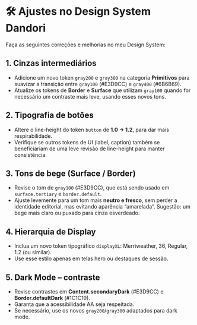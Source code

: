 # 🛠️ Ajustes no Design System Dandori

Faça as seguintes correções e melhorias no meu Design System:

## 1. Cinzas intermediários
- Adicione um novo token `gray200` e `gray300` na categoria **Primitivos** para suavizar a transição entre `gray100` (#E3D9CC) e `gray400` (#6B6B69).  
- Atualize os tokens de **Border** e **Surface** que utilizam `gray100` quando for necessário um contraste mais leve, usando esses novos tons.

## 2. Tipografia de botões
- Altere o line-height do token `button` de **1.0 → 1.2**, para dar mais respirabilidade.  
- Verifique se outros tokens de UI (label, caption) também se beneficiariam de uma leve revisão de line-height para manter consistência.

## 3. Tons de bege (Surface / Border)
- Revise o tom de `gray100` (#E3D9CC), que está sendo usado em `surface.tertiary` e `border.default`.  
- Ajuste levemente para um tom mais **neutro e fresco**, sem perder a identidade editorial, mas evitando aparência “amarelada”. Sugestão: um bege mais claro ou puxado para cinza esverdeado.

## 4. Hierarquia de Display
- Inclua um novo token tipográfico `displayXL`: Merriweather, 36, Regular, 1.2 (ou similar).  
- Use esse estilo apenas em telas hero ou destaques de sessão.

## 5. Dark Mode – contraste
- Revise contrastes em **Content.secondaryDark** (#E3D9CC) e **Border.defaultDark** (#1C1C19).  
- Garanta que a acessibilidade AA seja respeitada.  
- Se necessário, use os novos `gray200`/`gray300` adaptados para dark mode.